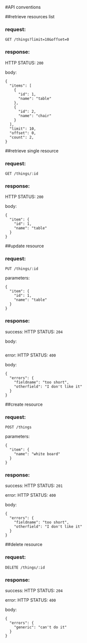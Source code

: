 #API conventions

##retrieve resources list

### request:
```
GET /things?limit=10&offset=0
```

### response:

HTTP STATUS: `200`

body:
```
{
  "items": [
    {
      "id": 1,
      "name": "table"
    },
    {
      "id": 2,
      "name": "chair"
    }
  ],
  "limit": 10,
  "offset": 0,
  "count": 2,
}
```

##retrieve single resource

### request:
```
GET /things/:id
```

### response:

HTTP STATUS: `200`

body:
```
{
  "item": {
    "id": 1,
    "name": "table"
  }
}
```

##update resource

### request:
```
PUT /things/:id
```

parameters:
```
{
  "item": {
    "id": 1,
    "name": "table"
  }
}
```
### response:

success:
HTTP STATUS: `204`

body:
```
```

error:
HTTP STATUS: `400`

body:
```
{
  "errors": {
    "fieldname": "too short",
    "otherfield": "I don't like it"
  }
}
```

##create resource

### request:
```
POST /things
```

parameters:
```
{
  "item": {
    "name": "white board"
  }
}
```
### response:

success:
HTTP STATUS: `201`

error:
HTTP STATUS: `400`

body:
```
{
  "errors": {
    "fieldname": "too short",
    "otherfield": "I don't like it"
  }
}
```


##delete resource

### request:
```
DELETE /things/:id
```

### response:

success:
HTTP STATUS: `204`

error:
HTTP STATUS: `400`

body:
```
{
  "errors": {
    "generic": "can't do it"
  }
}
```
